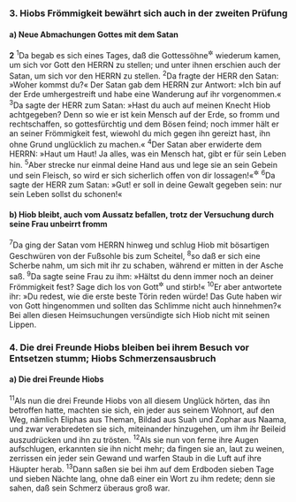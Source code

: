 ### 3. Hiobs Frömmigkeit bewährt sich auch in der zweiten Prüfung

#### a) Neue Abmachungen Gottes mit dem Satan

__2__
<sup>1</sup>Da begab es sich eines Tages, daß die Gottessöhne<sup title="1,6">&#x2732;</sup> wiederum kamen, um sich vor Gott den HERRN zu stellen; und unter ihnen erschien auch der Satan, um sich vor den HERRN zu stellen.
<sup>2</sup>Da fragte der HERR den Satan: »Woher kommst du?« Der Satan gab dem HERRN zur Antwort: »Ich bin auf der Erde umhergestreift und habe eine Wanderung auf ihr vorgenommen.«
<sup>3</sup>Da sagte der HERR zum Satan: »Hast du auch auf meinen Knecht Hiob achtgegeben? Denn so wie er ist kein Mensch auf der Erde, so fromm und rechtschaffen, so gottesfürchtig und dem Bösen feind; noch immer hält er an seiner Frömmigkeit fest, wiewohl du mich gegen ihn gereizt hast, ihn ohne Grund unglücklich zu machen.«
<sup>4</sup>Der Satan aber erwiderte dem HERRN: »Haut um Haut! Ja alles, was ein Mensch hat, gibt er für sein Leben hin.
<sup>5</sup>Aber strecke nur einmal deine Hand aus und lege sie an sein Gebein und sein Fleisch, so wird er sich sicherlich offen von dir lossagen!«<sup title="vgl. 1,5">&#x2732;</sup>
<sup>6</sup>Da sagte der HERR zum Satan: »Gut! er soll in deine Gewalt gegeben sein: nur sein Leben sollst du schonen!«

#### b) Hiob bleibt, auch vom Aussatz befallen, trotz der Versuchung durch seine Frau unbeirrt fromm

<sup>7</sup>Da ging der Satan vom HERRN hinweg und schlug Hiob mit bösartigen Geschwüren von der Fußsohle bis zum Scheitel,
<sup>8</sup>so daß er sich eine Scherbe nahm, um sich mit ihr zu schaben, während er mitten in der Asche saß.
<sup>9</sup>Da sagte seine Frau zu ihm: »Hältst du denn immer noch an deiner Frömmigkeit fest? Sage dich los von Gott<sup title="= verfluche doch Gott">&#x2732;</sup> und stirb!«
<sup>10</sup>Er aber antwortete ihr: »Du redest, wie die erste beste Törin reden würde! Das Gute haben wir von Gott hingenommen und sollten das Schlimme nicht auch hinnehmen?« Bei allen diesen Heimsuchungen versündigte sich Hiob nicht mit seinen Lippen.

### 4. Die drei Freunde Hiobs bleiben bei ihrem Besuch vor Entsetzen stumm; Hiobs Schmerzensausbruch

#### a) Die drei Freunde Hiobs

<sup>11</sup>Als nun die drei Freunde Hiobs von all diesem Unglück hörten, das ihn betroffen hatte, machten sie sich, ein jeder aus seinem Wohnort, auf den Weg, nämlich Eliphas aus Theman, Bildad aus Suah und Zophar aus Naama, und zwar verabredeten sie sich, miteinander hinzugehen, um ihm ihr Beileid auszudrücken und ihn zu trösten.
<sup>12</sup>Als sie nun von ferne ihre Augen aufschlugen, erkannten sie ihn nicht mehr; da fingen sie an, laut zu weinen, zerrissen ein jeder sein Gewand und warfen Staub in die Luft auf ihre Häupter herab.
<sup>13</sup>Dann saßen sie bei ihm auf dem Erdboden sieben Tage und sieben Nächte lang, ohne daß einer ein Wort zu ihm redete; denn sie sahen, daß sein Schmerz überaus groß war.
